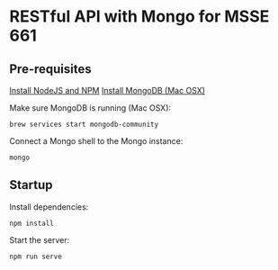# RESTful API with Mongo for MSSE 661

## Pre-requisites

[Install NodeJS and NPM](https://nodejs.org/en/)
[Install MongoDB (Mac OSX)](https://docs.mongodb.com/manual/tutorial/install-mongodb-on-os-x/)

Make sure MongoDB is running (Mac OSX):  

```
brew services start mongodb-community
```

Connect a Mongo shell to the Mongo instance: 

```
mongo
```

## Startup

Install dependencies: 

```
npm install
```

Start the server: 

```
npm run serve
```